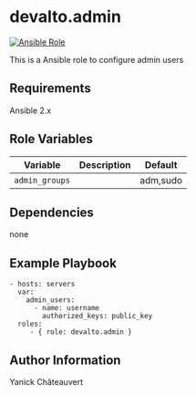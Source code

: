 # devalto.admin

[![Ansible Role](https://img.shields.io/ansible/role/9598.svg?maxAge=2592000)](https://galaxy.ansible.com/devalto/redis/)

This is a Ansible role to configure admin users

## Requirements

Ansible 2.x

## Role Variables

|Variable|Description|Default|
|---|---|---|
|```admin_groups```||adm,sudo|

## Dependencies

none

## Example Playbook

    - hosts: servers
      var:
        admin_users:
          - name: username
            authorized_keys: public_key
      roles:
         - { role: devalto.admin }

## Author Information

Yanick Châteauvert
